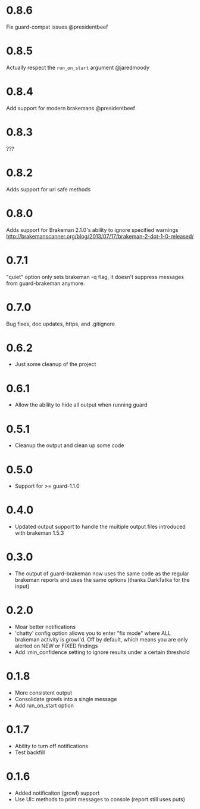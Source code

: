 # 0.8.6

Fix guard-compat issues @presidentbeef

# 0.8.5

Actually respect the `run_on_start` argument @jaredmoody

# 0.8.4

Add support for modern brakemans @presidentbeef

# 0.8.3

???

# 0.8.2

Adds support for url safe methods

# 0.8.0

Adds support for Brakeman 2.1.0's ability to ignore specified warnings http://brakemanscanner.org/blog/2013/07/17/brakeman-2-dot-1-0-released/

# 0.7.1

"quiet" option only sets brakeman -q flag, it doesn't suppress messages from guard-brakeman anymore.

# 0.7.0

Bug fixes, doc updates, https, and .gitignore

# 0.6.2
- Just some cleanup of the project

# 0.6.1
- Allow the ability to hide all output when running guard

# 0.5.1
- Cleanup the output and clean up some code

# 0.5.0
- Support for >= guard-1.1.0

# 0.4.0
- Updated output support to handle the multiple output files introduced with brakeman 1.5.3

# 0.3.0
- The output of guard-brakeman now uses the same code as the regular brakeman reports and uses the same options (thanks DarkTatka for the input)

# 0.2.0
- Moar better notifications
- 'chatty' config option allows you to enter "fix mode" where ALL brakeman activity is growl'd.  Off by default, which means you are only alerted on NEW or FIXED findings
- Add :min_confidence setting to ignore results under a certain threshold

# 0.1.8
- More consistent output
- Consolidate growls into a single message
- Add run_on_start option

# 0.1.7
- Ability to turn off notifications
- Test backfill

# 0.1.6
- Added notificaiton (growl) support
- Use UI:: methods to print messages to console (report still uses puts)
